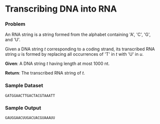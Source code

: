 # Transcribing DNA into RNA

### Problem

An RNA string is a string formed from the alphabet containing 'A', 'C', 'G', and 'U'.

Given a DNA string *t* corresponding to a coding strand, its transcribed RNA string *u* is formed by replacing all occurrences of 'T' in *t* with 'U' in *u*.

**Given**: A DNA string *t* having length at most 1000 nt.

**Return**: The transcribed RNA string of *t*.

### Sample Dataset

`GATGGAACTTGACTACGTAAATT`

### Sample Output

`GAUGGAACUUGACUACGUAAAUU`
